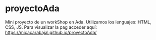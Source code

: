 # proyectoAda
Mini proyecto de un workShop en Ada. Utilizamos los lenguajes: HTML, CSS, JS.
Para visualizar la pag acceder aquí: https://micacarabajal.github.io/proyectoAda/

